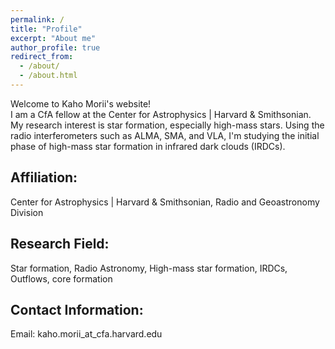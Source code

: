 ```yaml
---
permalink: /
title: "Profile"
excerpt: "About me"
author_profile: true
redirect_from: 
  - /about/
  - /about.html
---
```

Welcome to Kaho Morii's website! <br>
I am a CfA fellow at the Center for Astrophysics | Harvard & Smithsonian. 
<br>
My research interest is star formation, especially high-mass stars. 
Using the radio interferometers such as ALMA, SMA, and VLA, I'm studying the initial phase of high-mass star formation in infrared dark clouds (IRDCs). 

## Affiliation: 
Center for Astrophysics | Harvard & Smithsonian, Radio and Geoastronomy Division


## Research Field: 
Star formation, Radio Astronomy, High-mass star formation, IRDCs, Outflows, core formation

## Contact Information:
Email: kaho.morii_at_cfa.harvard.edu
